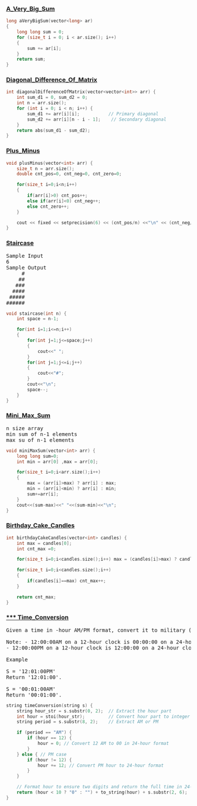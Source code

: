 ### [A_Very_Big_Sum](https://www.hackerrank.com/challenges/a-very-big-sum/problem?isFullScreen=true)

```cpp
long aVeryBigSum(vector<long> ar)
{
    long long sum = 0;
    for (size_t i = 0; i < ar.size(); i++)
    {
        sum += ar[i];
    }
    return sum;
}
```

### [Diagonal_Difference_Of_Matrix](https://www.hackerrank.com/challenges/diagonal-difference/problem?isFullScreen=true)

```cpp
int diagonalDifferenceOfMatrix(vector<vector<int>> arr) {
    int sum_d1 = 0, sum_d2 = 0;
    int n = arr.size();
    for (int i = 0; i < n; i++) {
        sum_d1 += arr[i][i];           // Primary diagonal
        sum_d2 += arr[i][n - i - 1];    // Secondary diagonal
    }
    return abs(sum_d1 - sum_d2);
}
```

### [Plus_Minus](https://www.hackerrank.com/challenges/plus-minus/problem?isFullScreen=true)

```cpp
void plusMinus(vector<int> arr) {
    size_t n = arr.size();
    double cnt_pos=0, cnt_neg=0, cnt_zero=0;

    for(size_t i=0;i<n;i++)
    {
        if(arr[i]>0) cnt_pos++;
        else if(arr[i]<0) cnt_neg++;
        else cnt_zero++;
    }

    cout << fixed << setprecision(6) << (cnt_pos/n) <<"\n" << (cnt_neg/n) <<"\n" << (cnt_zero/n) <<"\n";
}
```

### [Staircase](https://www.hackerrank.com/challenges/staircase/problem?isFullScreen=true)

<pre>
Sample Input
6
Sample Output
     #
    ##
   ###
  ####
 #####
######
</pre>

```cpp
void staircase(int n) {
    int space = n-1;

    for(int i=1;i<=n;i++)
    {
        for(int j=1;j<=space;j++)
        {
            cout<<" ";
        }
        for(int j=1;j<=i;j++)
        {
            cout<<"#";
        }
        cout<<"\n";
        space--;
    }
}
```

### [Mini_Max_Sum](https://www.hackerrank.com/challenges/mini-max-sum/problem?isFullScreen=true)

<pre>
n size array
min sum of n-1 elements
max su of n-1 elements
</pre>

```cpp
void miniMaxSum(vector<int> arr) {
    long long sum=0;
    int min = arr[0] ,max = arr[0];

    for(size_t i=0;i<arr.size();i++)
    {
        max = (arr[i]>max) ? arr[i] : max;
        min = (arr[i]<min) ? arr[i] : min;
        sum+=arr[i];
    }
    cout<<(sum-max)<<" "<<(sum-min)<<"\n";
}
```

### [Birthday_Cake_Candles](https://www.hackerrank.com/challenges/birthday-cake-candles/problem?isFullScreen=true)

```cpp
int birthdayCakeCandles(vector<int> candles) {
    int max = candles[0];
    int cnt_max =0;

    for(size_t i=0;i<candles.size();i++) max = (candles[i]>max) ? candles[i] : max;

    for(size_t i=0;i<candles.size();i++)
    {
        if(candles[i]==max) cnt_max++;
    }

    return cnt_max;
}
```

### [\*\*\* Time_Conversion](https://www.hackerrank.com/challenges/time-conversion/problem?isFullScreen=true)

<pre>
Given a time in -hour AM/PM format, convert it to military (24-hour) time.

Note: - 12:00:00AM on a 12-hour clock is 00:00:00 on a 24-hour clock.
- 12:00:00PM on a 12-hour clock is 12:00:00 on a 24-hour clock.

Example

S = '12:01:00PM'
Return '12:01:00'.

S = '00:01:00AM'
Return '00:01:00'.
</pre>

```cpp
string timeConversion(string s) {
    string hour_str = s.substr(0, 2);  // Extract the hour part
    int hour = stoi(hour_str);         // Convert hour part to integer
    string period = s.substr(8, 2);    // Extract AM or PM

    if (period == "AM") {
        if (hour == 12) {
            hour = 0; // Convert 12 AM to 00 in 24-hour format
        }
    } else { // PM case
        if (hour != 12) {
            hour += 12; // Convert PM hour to 24-hour format
        }
    }

    // Format hour to ensure two digits and return the full time in 24-hour format
    return (hour < 10 ? "0" : "") + to_string(hour) + s.substr(2, 6);
}

```
